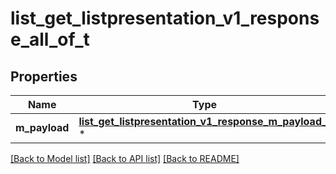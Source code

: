 # list_get_listpresentation_v1_response_all_of_t

## Properties
Name | Type | Description | Notes
------------ | ------------- | ------------- | -------------
**m_payload** | [**list_get_listpresentation_v1_response_m_payload_t**](list_get_listpresentation_v1_response_m_payload.md) \* |  | 

[[Back to Model list]](../README.md#documentation-for-models) [[Back to API list]](../README.md#documentation-for-api-endpoints) [[Back to README]](../README.md)


